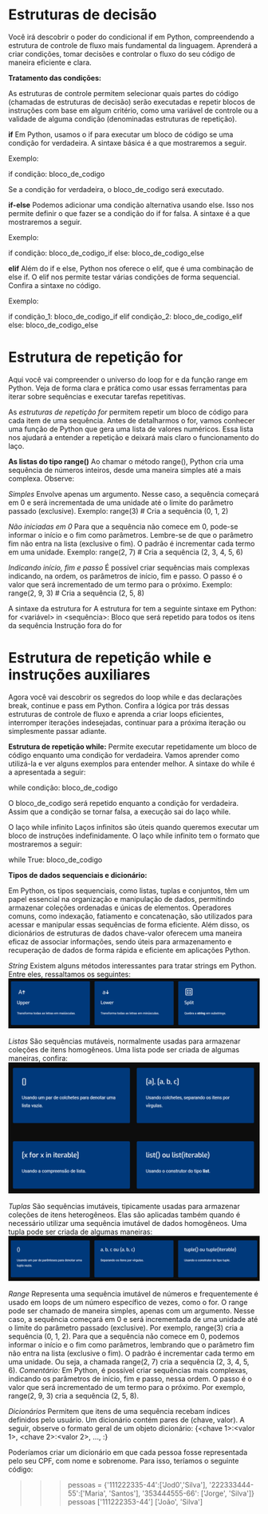 # Estruturas de decisão

Você irá descobrir o poder do condicional if em Python, compreendendo a estrutura de controle de fluxo mais fundamental da linguagem. Aprenderá a criar condições, tomar decisões e controlar o fluxo do seu código de maneira eficiente e clara.

**Tratamento das condições:**

As estruturas de controle permitem selecionar quais partes do código (chamadas de estruturas de decisão) serão executadas e repetir blocos de instruções com base em algum critério, como uma variável de controle ou a validade de alguma condição (denominadas estruturas de repetição).

**if**
Em Python, usamos o if para executar um bloco de código se uma condição for verdadeira. A sintaxe básica é a que mostraremos a seguir.

Exemplo:

if condição:
   bloco_de_codigo

Se a condição for verdadeira, o bloco_de_codigo será executado.

**if-else**
Podemos adicionar uma condição alternativa usando else. Isso nos permite definir o que fazer se a condição do if for falsa. A sintaxe é a que mostraremos a seguir.

Exemplo:

if condição:
    bloco_de_codigo_if
else:
    bloco_de_codigo_else

**elif**
Além do if e else, Python nos oferece o elif, que é uma combinação de else if. O elif nos permite testar várias condições de forma sequencial. Confira a sintaxe no código.

Exemplo:

if condição_1:
    bloco_de_codigo_if
elif condição_2:
    bloco_de_codigo_elif
else:
    bloco_de_codigo_else

# Estrutura de repetição for

Aqui você vai compreender o universo do loop for e da função range em Python. Veja de forma clara e prática como usar essas ferramentas para iterar sobre sequências e executar tarefas repetitivas.

As _estruturas de repetição for_ permitem repetir um bloco de código para cada item de uma sequência.
Antes de detalharmos o for, vamos conhecer uma função de Python que gera uma lista de valores numéricos. Essa lista nos ajudará a entender a repetição e deixará mais claro o funcionamento do laço.

**As listas do tipo range()**
Ao chamar o método range(), Python cria uma sequência de números inteiros, desde uma maneira simples até a mais complexa. 
Observe:

_Simples_
Envolve apenas um argumento. Nesse caso, a sequência começará em 0 e será incrementada de uma unidade até o limite do parâmetro passado (exclusive).
Exemplo: range(3) # Cria a sequência (0, 1, 2)

_Não iniciadas em 0_
Para que a sequência não comece em 0, pode-se informar o início e o fim como parâmetros. Lembre-se de que o parâmetro fim não entra na lista (exclusive o fim). O padrão é incrementar cada termo em uma unidade.
Exemplo: range(2, 7) # Cria a sequência (2, 3, 4, 5, 6)

_Indicando início, fim e passo_
É possível criar sequências mais complexas indicando, na ordem, os parâmetros de início, fim e passo. O passo é o valor que será incrementado de um termo para o próximo.
Exemplo: range(2, 9, 3) # Cria a sequência (2, 5, 8)

A sintaxe da estrutura for
A estrutura for tem a seguinte sintaxe em Python:
for <variável> in <sequência>:
     Bloco que será repetido para todos os itens da sequência
 Instrução fora do for

 # Estrutura de repetição while e instruções auxiliares

 Agora você vai descobrir os segredos do loop while e das declarações break, continue e pass em Python. Confira a lógica por trás dessas estruturas de controle de fluxo e aprenda a criar loops eficientes, interromper iterações indesejadas, continuar para a próxima iteração ou simplesmente passar adiante.

**Estrutura de repetição while:**
Permite executar repetidamente um bloco de código enquanto uma condição for verdadeira. Vamos aprender como utilizá-la e ver alguns exemplos para entender melhor.
A sintaxe do while é a apresentada a seguir:

while condição:
    bloco_de_codigo

O bloco_de_codigo será repetido enquanto a condição for verdadeira. Assim que a condição se tornar falsa, a execução sai do laço while.

O laço while infinito
Laços infinitos são úteis quando queremos executar um bloco de instruções indefinidamente. O laço while infinito tem o formato que mostraremos a seguir:

while True:
    bloco_de_codigo

**Tipos de dados sequenciais e dicionário:**

Em Python, os tipos sequenciais, como listas, tuplas e conjuntos, têm um papel essencial na organização e manipulação de dados, permitindo armazenar coleções ordenadas e únicas de elementos. Operadores comuns, como indexação, fatiamento e concatenação, são utilizados para acessar e manipular essas sequências de forma eficiente. Além disso, os dicionários de estruturas de dados chave-valor oferecem uma maneira eficaz de associar informações, sendo úteis para armazenamento e recuperação de dados de forma rápida e eficiente em aplicações Python.

_String_
Existem alguns métodos interessantes para tratar strings em Python. Entre eles, ressaltamos os seguintes:
![alt text](images/image.png)

_Listas_
São sequências mutáveis, normalmente usadas para armazenar coleções de itens homogêneos. Uma lista pode ser criada de algumas maneiras, confira:
![alt text](images/image-1.png)

_Tuplas_
São sequências imutáveis, tipicamente usadas para armazenar coleções de itens heterogêneos. Elas são aplicadas também quando é necessário utilizar uma sequência imutável de dados homogêneos. Uma tupla pode ser criada de algumas maneiras:
![alt text](images/image-2.png)

_Range_
Representa uma sequência imutável de números e frequentemente é usado em loops de um número específico de vezes, como o for.
O range pode ser chamado de maneira simples, apenas com um argumento. Nesse caso, a sequência começará em 0 e será incrementada de uma unidade até o limite do parâmetro passado (exclusive). Por exemplo, range(3) cria a sequência (0, 1, 2).
Para que a sequência não comece em 0, podemos informar o início e o fim como parâmetros, lembrando que o parâmetro fim não entra na lista (exclusive o fim). O padrão é incrementar cada termo em uma unidade. Ou seja, a chamada range(2, 7) cria a sequência (2, 3, 4, 5, 6).
*Comentário:*
Em Python, é possível criar sequências mais complexas, indicando os parâmetros de início, fim e passo, nessa ordem. O passo é o valor que será incrementado de um termo para o próximo. Por exemplo, range(2, 9, 3) cria a sequência (2, 5, 8).

_Dicionários_
Permitem que itens de uma sequência recebam índices definidos pelo usuário. Um dicionário contém pares de (chave, valor). A seguir, observe o formato geral de um objeto dicionário:
{<chave 1>:<valor 1>, <chave 2>:<valor 2>, ..., <chave i>:<valor i>}

Poderíamos criar um dicionário em que cada pessoa fosse representada pelo seu CPF, com nome e sobrenome. Para isso, teríamos o seguinte código:
>>> pessoas = {'111222335-44':['Jod0','Silva'], '222333444-55':['Maria', 'Santos'], '353444555-66': ['Jorge', 'Silva']} 
>>> pessoas ['111222353-44'] 
['João', 'Silva']